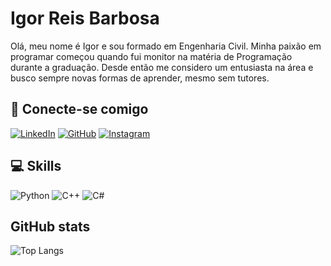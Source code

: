 # Igor Reis Barbosa

Olá, meu nome é Igor e sou formado em Engenharia Civil. Minha paixão em programar começou quando fui monitor na matéria de Programação durante a graduação. Desde então me considero um entusiasta na área e busco sempre novas formas de aprender, mesmo sem tutores. 

## 🔗 Conecte-se comigo

[![LinkedIn](https://img.shields.io/badge/LinkedIn-000?style=for-the-badge&logo=linkedin&logoColor=0E76A8)](https://www.linkedin.com/in/igor-reis-barbosa-4412901b4/)
[![GitHub](https://img.shields.io/badge/GitHub-000?style=for-the-badge&logo=github&logoColor=30A3DC)](https://github.com/Igor-Wolf)
[![Instagram](https://img.shields.io/badge/Instagram-708090?style=for-the-badge&logo=instagram)](https://www.instagram.com/igorreisbarbosa/) 

## 💻 Skills

![Python](https://img.shields.io/badge/Python-000?style=for-the-badge&logo=python)
![C++](https://img.shields.io/badge/C%2B%2B-000?style=for-the-badge&logo=c%2B%2B&logoColor=00599C)
![C#](https://img.shields.io/badge/C%23-000?style=for-the-badge&logo=c-sharp&logoColor=823085)

## GitHub stats

![Top Langs](https://github-readme-stats-git-masterrstaa-rickstaa.vercel.app/api/top-langs/?username=Igor-Wolf&bg_color=000&border_color=30A3DC&title_color=E94D5F&text_color=FFF)
